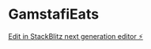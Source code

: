 # GamstafiEats

[Edit in StackBlitz next generation editor ⚡️](https://stackblitz.com/~/github.com/feelsweetstore/GamstafiEats)